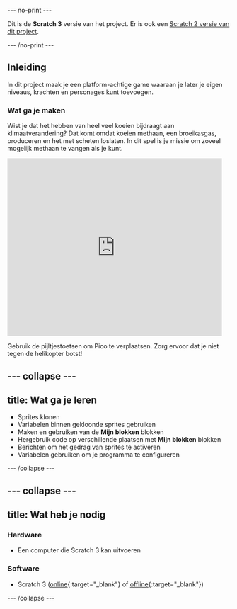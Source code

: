 --- no-print ---

Dit is de **Scratch 3** versie van het project. Er is ook een [Scratch 2 versie van dit project](https://projects.raspberrypi.org/en/projects/cd-sebento-scratch-3-scratch2).

--- /no-print ---

## Inleiding

In dit project maak je een platform-achtige game waaraan je later je eigen niveaus, krachten en personages kunt toevoegen.

### Wat ga je maken

Wist je dat het hebben van heel veel koeien bijdraagt aan klimaatverandering? Dat komt omdat koeien methaan, een broeikasgas, produceren en het met scheten loslaten. In dit spel is je missie om zoveel mogelijk methaan te vangen als je kunt.

<div class="scratch-preview">
  <iframe allowtransparency="true" width="485" height="402" src="https://scratch.mit.edu/projects/embed/219285989/?autostart=false" frameborder="0"></iframe>
</div>

Gebruik de pijltjestoetsen om Pico te verplaatsen. Zorg ervoor dat je niet tegen de helikopter botst!

--- collapse ---
---
title: Wat ga je leren
---

+ Sprites klonen
+ Variabelen binnen gekloonde sprites gebruiken
+ Maken en gebruiken van de **Mijn blokken** blokken
+ Hergebruik code op verschillende plaatsen met **Mijn blokken** blokken
+ Berichten om het gedrag van sprites te activeren
+ Variabelen gebruiken om je programma te configureren

--- /collapse ---

--- collapse ---
---
title: Wat heb je nodig
---

### Hardware

+ Een computer die Scratch 3 kan uitvoeren

### Software

+ Scratch 3 ([online](https://scratch.mit.edu/projects/editor/){:target="_blank"} of [offline](https://scratch.mit.edu/download/){:target="_blank"})

--- /collapse ---